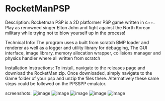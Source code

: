 # RocketManPSP

Description:
Rocketman PSP is a 2D platformer PSP game written in c++.
Play as renowned singer Elton John and fight against the North Korean military while trying not to blow yourself up in the process!

Technical Info:
The program uses a built from scratch BMP loader and renderer as well as a logger and utility library for debugging, The GUI interface, image library, memory allocation wrapper, collisions manager and physics handler where all written from scratch

Installation Instructions:
To install, navigate to the releases page and download the RocketMan zip. Once downloaded, simply navigate to the Game folder of your psp and unzip the files there. Alternatively these same steps could be followed on the PPSSPP emulator.

screenshots:
![image](https://user-images.githubusercontent.com/52978102/174580752-26627dd4-655f-4754-b16d-d6836d467761.png)
![image](https://user-images.githubusercontent.com/52978102/174580882-04822566-b310-4c8c-accf-341d52f0b524.png)
![image](https://user-images.githubusercontent.com/52978102/174581212-2125485f-cf5a-4ab9-92ce-b6f7161b0169.png)
![image](https://user-images.githubusercontent.com/52978102/174581255-23fda162-d353-4efe-af8b-11ca3fe9004b.png)
![image](https://user-images.githubusercontent.com/52978102/174724385-fb94f34a-1147-42bd-97dc-10eead5608a9.png)
